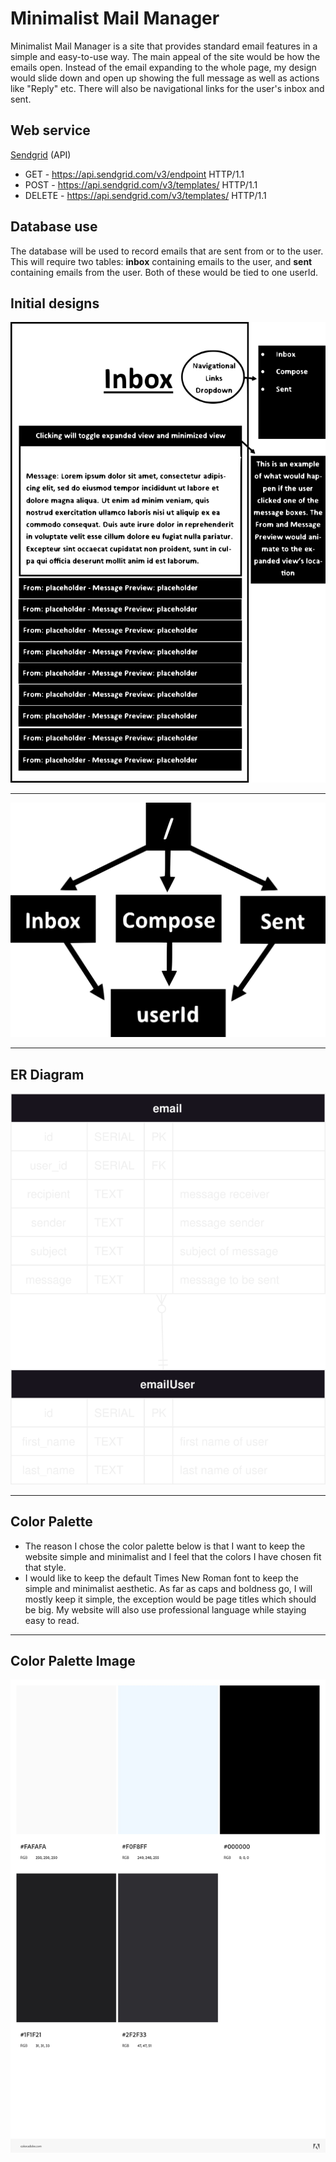 # Minimalist Mail Manager #
Minimalist Mail Manager is a site that provides standard email features in a simple and easy-to-use way. The main appeal of the site would be how the emails open. Instead of the email expanding to the whole page, my design would slide down and open up showing the full message as well as actions like "Reply" etc. There will also be navigational links for the user's inbox and sent.

## Web service ##
[Sendgrid](https://docs.sendgrid.com/api-reference/how-to-use-the-sendgrid-v3-api/authentication "Sendgrid API") (API)  
  * GET - https://api.sendgrid.com/v3/endpoint HTTP/1.1
  * POST - https://api.sendgrid.com/v3/templates/ HTTP/1.1
  * DELETE - https://api.sendgrid.com/v3/templates/ HTTP/1.1

## Database use ##
The database will be used to record emails that are sent from or to the user.  
This will require two tables: **inbox** containing emails to the user, and **sent** containing emails from the user. Both of these would be tied to one userId.

## Initial designs ##
![layout](./layout.svg "layout")
* * *
![site map](./site.svg "site map")
* * *
## ER Diagram ##
![site map](./er.svg "site map")
* * *
## Color Palette ##
* The reason I chose the color palette below is that I want to keep the website simple and minimalist and I feel that the colors I have chosen fit that style.
* I would like to keep the default Times New Roman font to keep the simple and minimalist aesthetic. As far as caps and boldness go, I will mostly keep it simple, the exception would be page titles which should be big. My website will also use professional language while staying easy to read.
* * *
## Color Palette Image ##
![color palette](./colorPalette.png "color palette")